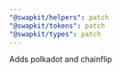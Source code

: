 ```yaml
---
"@swapkit/helpers": patch
"@swapkit/tokens": patch
"@swapkit/types": patch
---
```


Adds polkadot and chainflip
